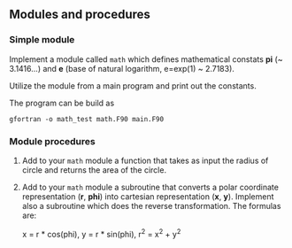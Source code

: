 ## Modules and procedures

### Simple module

Implement a module called `math` which defines mathematical constats
**pi** (~ 3.1416...) and **e** (base of natural logarithm, e=exp(1) ~
2.7183).

Utilize the module from a main program and print out the constants.

The program can be build as
```
gfortran -o math_test math.F90 main.F90
```

### Module procedures

1. Add to your `math` module a function that takes as input the radius of
   circle and returns the area of the circle.
   
2. Add to your `math` module a subroutine that converts a polar
   coordinate representation (**r**, **phi**) into cartesian
   representation (**x**, **y**). Implement also a subroutine which
   does the reverse transformation. The formulas are: 

	x = r * cos(phi), y = r * sin(phi), r<sup>2</sup> =
    x<sup>2</sup> + y<sup>2</sup>

